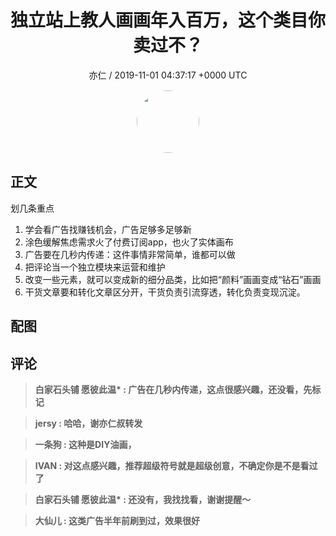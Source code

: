 <h1 align="center">独立站上教人画画年入百万，这个类目你卖过不？</h1>
<p align="center">
    <a>亦仁 / 2019-11-01 04:37:17 &#43;0000 UTC</a>
</p>

<div align="center">
    <img src="https://images.zsxq.com/Fn3NQqCN8nuGF86yZPXSbEsl0mb3?e=1590940799&amp;token=kIxbL07-8jAj8w1n4s9zv64FuZZNEATmlU_Vm6zD:pfbNc8W3hS0oYG_hyXXh_rHMHuc=" width="100" height="100" style="border:1px solid;border-radius:50%; color:#ffffff"/>
</div>

## 正文

<div>
划几条重点

1. 学会看广告找赚钱机会，广告足够多足够新
2. 涂色缓解焦虑需求火了付费订阅app，也火了实体画布
3. 广告要在几秒内传递：这件事情非常简单，谁都可以做
4. 把评论当一个独立模块来运营和维护
5. 改变一些元素，就可以变成新的细分品类，比如把“颜料”画画变成“钻石”画画
6. 干货文章要和转化文章区分开，干货负责引流穿透，转化负责变现沉淀。


</div>

## 配图
<div class="image" align="center">

</div>

## 评论

<div align="left">
<div>

<blockquote >
<span> <strong>白家石头铺 愿彼此温* : 广告在几秒内传递，这点很感兴趣，还没看，先标记 </strong></span>
</blockquote>

<blockquote >
<span> <strong>jersy : 哈哈，谢亦仁叔转发 </strong></span>
</blockquote>

<blockquote >
<span> <strong>一条狗 : 这种是DIY油画， </strong></span>
</blockquote>

<blockquote >
<span> <strong>IVAN : 对这点感兴趣，推荐超级符号就是超级创意，不确定你是不是看过了 </strong></span>
</blockquote>

<blockquote >
<span> <strong>白家石头铺 愿彼此温* : 还没有，我找找看，谢谢提醒～ </strong></span>
</blockquote>

<blockquote >
<span> <strong>大仙儿 : 这类广告半年前刷到过，效果很好 </strong></span>
</blockquote>

</div>
</div>
